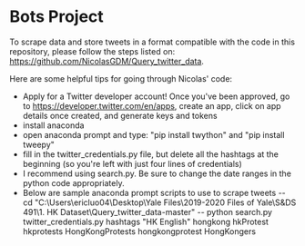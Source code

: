 # Bots Project

To scrape data and store tweets in a format compatible with the code in this repository, please follow the steps listed on: https://github.com/NicolasGDM/Query_twitter_data. 

Here are some helpful tips for going through Nicolas' code:
- Apply for a Twitter developer account! Once you've been approved, go to https://developer.twitter.com/en/apps, create an app, click on app details once created, and generate keys and tokens
- install anaconda 
- open anaconda prompt and type: "pip install twython" and "pip install tweepy"
- fill in the twitter_credentials.py file, but delete all the hashtags at the beginning (so you're left with just four lines of credentials)
- I recommend using search.py. Be sure to change the date ranges in the python code appropriately.
- Below are sample anaconda prompt scripts to use to scrape tweets
-- cd "C:\Users\ericluo04\Desktop\Yale Files\2019-2020 Files of Yale\S&DS 491\1. HK Dataset\Query_twitter_data-master"
-- python search.py twitter_credentials.py hashtags "HK English" hongkong hkProtest hkprotests HongKongProtests hongkongprotest HongKongers 
